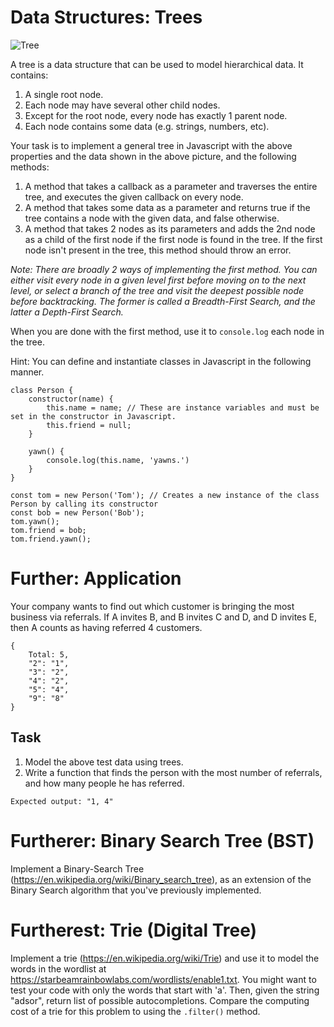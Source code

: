 # Data Structures: Trees

![Tree](https://upload.wikimedia.org/wikipedia/commons/thumb/f/f7/Binary_tree.svg/384px-Binary_tree.svg.png "A tree")

A tree is a data structure that can be used to model hierarchical data. It contains:

1. A single root node.
2. Each node may have several other child nodes.
3. Except for the root node, every node has exactly 1 parent node.
4. Each node contains some data (e.g. strings, numbers, etc).

Your task is to implement a general tree in Javascript with the above properties and the data shown in the above picture, and the following methods:

1. A method that takes a callback as a parameter and traverses the entire tree, and executes the given callback on every node.
2. A method that takes some data as a parameter and returns true if the tree contains a node with the given data, and false otherwise.
3. A method that takes 2 nodes as its parameters and adds the 2nd node as a child of the first node if the first node is found in the tree. If the first node isn't present in the tree, this method should throw an error.

_Note: There are broadly 2 ways of implementing the first method. You can either visit every node in a given level first before moving on to the next level, or select a branch of the tree and visit the deepest possible node before backtracking. The former is called a Breadth-First Search, and the latter a Depth-First Search._

When you are done with the first method, use it to `console.log` each node in the tree.

Hint: You can define and instantiate classes in Javascript in the following manner.

```
class Person {
    constructor(name) {
        this.name = name; // These are instance variables and must be set in the constructor in Javascript.
        this.friend = null;
    }

    yawn() {
        console.log(this.name, 'yawns.')
    }
}

const tom = new Person('Tom'); // Creates a new instance of the class Person by calling its constructor
const bob = new Person('Bob');
tom.yawn();
tom.friend = bob;
tom.friend.yawn();
```

# Further: Application
Your company wants to find out which customer is bringing the most business via referrals. If A invites B, and B invites C and D, and D invites E, then A counts as having referred 4 customers.

```
{
    Total: 5,
    "2": "1",
    "3": "2",
    "4": "2",
    "5": "4",
    "9": "8"
}
```
## Task
1. Model the above test data using trees.
2. Write a function that finds the person with the most number of referrals, and how many people he has referred.
```
Expected output: "1, 4"
```

# Furtherer: Binary Search Tree (BST)
Implement a Binary-Search Tree (https://en.wikipedia.org/wiki/Binary_search_tree), as an extension of the Binary Search algorithm that you've previously implemented.

# Furtherest: Trie (Digital Tree)
Implement a trie (https://en.wikipedia.org/wiki/Trie) and use it to model the words in the wordlist at https://starbeamrainbowlabs.com/wordlists/enable1.txt. You might want to test your code with only the words that start with 'a'. Then, given the string "adsor", return list of possible autocompletions. Compare the computing cost of a trie for this problem to using the `.filter()` method.